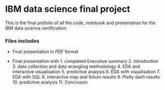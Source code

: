 # IBM data science final project

This is the final profolio of all the code, notebook and presentation for the IBM data science certification.

### Files includes

-   Final presentation in PDF format
    
-   Final presentation with 
        1. completed Executive summary
        2. Introduction
        3. data collection and data wrangling methodology 
        4. EDA and interactive visualisation
        5. predictive analysis
        6. EDA with visualisation
        7. EDA with SQL
        8. interacitve map and folium results
        9. Plotly dash results
        10. predictive analysis
        11.  Conclusion 
  

